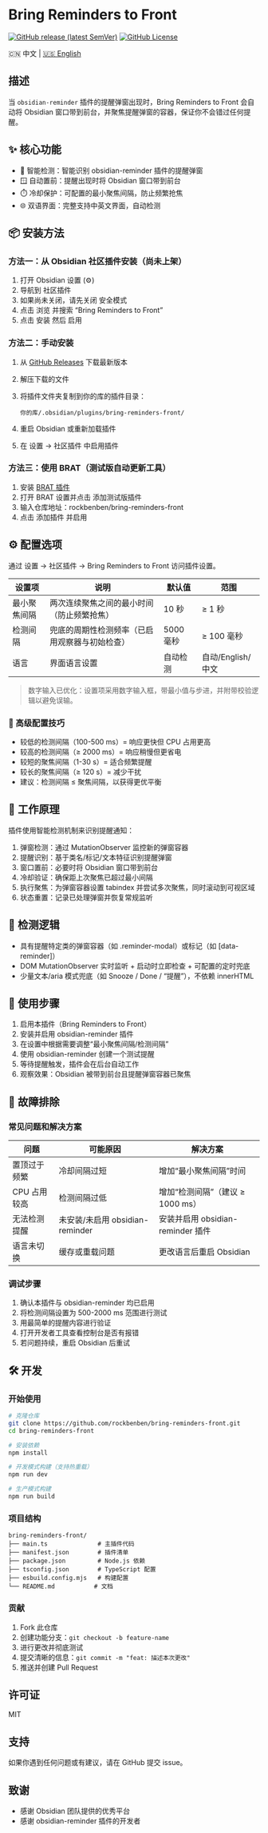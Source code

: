 # Bring Reminders to Front

[![GitHub release (latest SemVer)](https://img.shields.io/github/v/release/rockbenben/bring-reminders-front?style=for-the-badge&sort=semver)](https://github.com/rockbenben/bring-reminders-front/releases/latest)
[![GitHub License](https://img.shields.io/github/license/rockbenben/bring-reminders-front?style=for-the-badge)](LICENSE)

🇨🇳 中文 | [🇺🇸 English](README.md)

## 描述

当 `obsidian-reminder` 插件的提醒弹窗出现时，Bring Reminders to Front 会自动将 Obsidian 窗口带到前台，并聚焦提醒弹窗的容器，保证你不会错过任何提醒。

## ✨ 核心功能

- 🔔 智能检测：智能识别 obsidian-reminder 插件的提醒弹窗
- 🪟 自动置前：提醒出现时将 Obsidian 窗口带到前台
- ⏱️ 冷却保护：可配置的最小聚焦间隔，防止频繁抢焦
- 🌐 双语界面：完整支持中英文界面，自动检测

## 📦 安装方法

### 方法一：从 Obsidian 社区插件安装（尚未上架）

1. 打开 Obsidian 设置 (⚙️)
2. 导航到 社区插件
3. 如果尚未关闭，请先关闭 安全模式
4. 点击 浏览 并搜索 “Bring Reminders to Front”
5. 点击 安装 然后 启用

### 方法二：手动安装

1. 从 [GitHub Releases](https://github.com/rockbenben/bring-reminders-front/releases) 下载最新版本
2. 解压下载的文件
3. 将插件文件夹复制到你的库的插件目录：

   ```text
   你的库/.obsidian/plugins/bring-reminders-front/
   ```

4. 重启 Obsidian 或重新加载插件
5. 在 设置 → 社区插件 中启用插件

### 方法三：使用 BRAT（测试版自动更新工具）

1. 安装 [BRAT 插件](https://github.com/TfTHacker/obsidian42-brat)
2. 打开 BRAT 设置并点击 添加测试版插件
3. 输入仓库地址：rockbenben/bring-reminders-front
4. 点击 添加插件 并启用

## ⚙️ 配置选项

通过 设置 → 社区插件 → Bring Reminders to Front 访问插件设置。

| 设置项       | 说明                                           | 默认值    | 范围              |
| ------------ | ---------------------------------------------- | --------- | ----------------- |
| 最小聚焦间隔 | 两次连续聚焦之间的最小时间（防止频繁抢焦）     | 10 秒     | ≥ 1 秒            |
| 检测间隔     | 兜底的周期性检测频率（已启用观察器与初始检查） | 5000 毫秒 | ≥ 100 毫秒        |
| 语言         | 界面语言设置                                   | 自动检测  | 自动/English/中文 |

> 数字输入已优化：设置项采用数字输入框，带最小值与步进，并附带校验逻辑以避免误输。

### 🔧 高级配置技巧

- 较低的检测间隔（100-500 ms）= 响应更快但 CPU 占用更高
- 较高的检测间隔（≥ 2000 ms）= 响应稍慢但更省电
- 较短的聚焦间隔（1-30 s）= 适合频繁提醒
- 较长的聚焦间隔（≥ 120 s）= 减少干扰
- 建议：检测间隔 ≤ 聚焦间隔，以获得更优平衡

## 🔧 工作原理

插件使用智能检测机制来识别提醒通知：

1. 弹窗检测：通过 MutationObserver 监控新的弹窗容器
2. 提醒识别：基于类名/标记/文本特征识别提醒弹窗
3. 窗口置前：必要时将 Obsidian 窗口带到前台
4. 冷却验证：确保距上次聚焦已超过最小间隔
5. 执行聚焦：为弹窗容器设置 tabindex 并尝试多次聚焦，同时滚动到可视区域
6. 状态重置：记录已处理弹窗并恢复常规监听

## 🎯 检测逻辑

- 具有提醒特定类的弹窗容器（如 .reminder-modal）或标记（如 [data-reminder]）
- DOM MutationObserver 实时监听 + 启动时立即检查 + 可配置的定时兜底
- 少量文本/aria 模式兜底（如 Snooze / Done / “提醒”），不依赖 innerHTML

## 🚀 使用步骤

1. 启用本插件（Bring Reminders to Front）
2. 安装并启用 obsidian-reminder 插件
3. 在设置中根据需要调整“最小聚焦间隔/检测间隔”
4. 使用 obsidian-reminder 创建一个测试提醒
5. 等待提醒触发，插件会在后台自动工作
6. 观察效果：Obsidian 被带到前台且提醒弹窗容器已聚焦

## 🐛 故障排除

### 常见问题和解决方案

| 问题         | 可能原因                        | 解决方案                          |
| ------------ | ------------------------------- | --------------------------------- |
| 置顶过于频繁 | 冷却间隔过短                    | 增加“最小聚焦间隔”时间            |
| CPU 占用较高 | 检测间隔过低                    | 增加“检测间隔”（建议 ≥ 1000 ms）  |
| 无法检测提醒 | 未安装/未启用 obsidian-reminder | 安装并启用 obsidian-reminder 插件 |
| 语言未切换   | 缓存或重载问题                  | 更改语言后重启 Obsidian           |

### 调试步骤

1. 确认本插件与 obsidian-reminder 均已启用
2. 将检测间隔设置为 500-2000 ms 范围进行测试
3. 用最简单的提醒内容进行验证
4. 打开开发者工具查看控制台是否有报错
5. 若问题持续，重启 Obsidian 后重试

## 🛠️ 开发

### 开始使用

```bash
# 克隆仓库
git clone https://github.com/rockbenben/bring-reminders-front.git
cd bring-reminders-front

# 安装依赖
npm install

# 开发模式构建（支持热重载）
npm run dev

# 生产模式构建
npm run build
```

### 项目结构

```text
bring-reminders-front/
├── main.ts              # 主插件代码
├── manifest.json        # 插件清单
├── package.json         # Node.js 依赖
├── tsconfig.json        # TypeScript 配置
├── esbuild.config.mjs   # 构建配置
└── README.md           # 文档
```

### 贡献

1. Fork 此仓库
2. 创建功能分支：`git checkout -b feature-name`
3. 进行更改并彻底测试
4. 提交清晰的信息：`git commit -m "feat: 描述本次更改"`
5. 推送并创建 Pull Request

## 许可证

MIT

## 支持

如果你遇到任何问题或有建议，请在 GitHub 提交 issue。

## 致谢

- 感谢 Obsidian 团队提供的优秀平台
- 感谢 obsidian-reminder 插件的开发者
